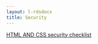 ```yaml
---
layout: l-rdsdocs
title: Security
---
```


[HTML AND CSS security checklist](https://www.sqreen.io/checklists/html-css-security-checklist.html)
